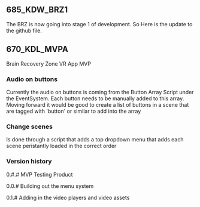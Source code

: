 ## 685_KDW_BRZ1

The BRZ is now going into stage 1 of development. So Here is the update to the github file.


## 670_KDL_MVPA
Brain Recovery Zone VR App MVP

### Audio on buttons
Currently the audio on buttons is coming from the Button Array Script under the EventSystem. Each button needs to be manually added to this array. Moving forward it would be good to create a list of buttons in a scene that are tagged with 'button' or similar to add into the array

### Change scenes
Is done through a script that adds a top dropdown menu that adds each scene peristantly loaded in the correct order

### Version history

0.#.#
MVP Testing Product

0.0.#
Building out the menu system

0.1.#
Adding in the video players and video assets
